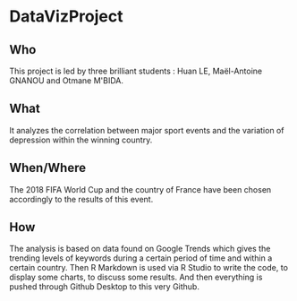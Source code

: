 # DataVizProject

## Who

This project is led by three brilliant students : Huan LE, Maël-Antoine GNANOU and Otmane M'BIDA.

## What

It analyzes the correlation between major sport events and the variation of depression within the winning country.

## When/Where

The 2018 FIFA World Cup and the country of France have been chosen accordingly to the results of this event.

## How

The analysis is based on data found on Google Trends which gives the trending levels of keywords during a certain period of time and within a certain country. Then R Markdown is used via R Studio to write the code, to display some charts, to discuss some results. And then everything is pushed through Github Desktop to this very Github.

